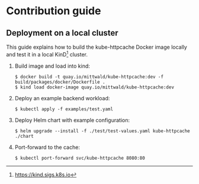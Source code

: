 # Contribution guide

## Deployment on a local cluster

This guide explains how to build the kube-httpcache Docker image locally and test it in a local KinD[^1] cluster.

1. Build image and load into kind:

    ```
    $ docker build -t quay.io/mittwald/kube-httpcache:dev -f build/packages/docker/Dockerfile .
    $ kind load docker-image quay.io/mittwald/kube-httpcache:dev
    ```

2. Deploy an example backend workload:

    ```
    $ kubectl apply -f examples/test.yaml
    ```

3. Deploy Helm chart with example configuration:

    ```
    $ helm upgrade --install -f ./test/test-values.yaml kube-httpcache ./chart
    ```

4. Port-forward to the cache:

    ```
    $ kubectl port-forward svc/kube-httpcache 8080:80
    ```

[^1]: https://kind.sigs.k8s.io
